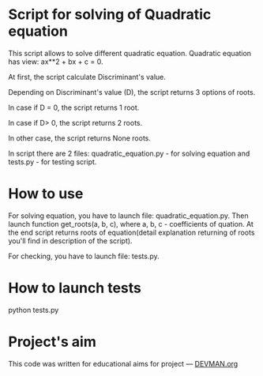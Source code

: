 # Script for solving of Quadratic equation
This script allows to solve different quadratic equation. Quadratic equation has view: ax**2 + bx + c = 0.

At first, the script calculate Discriminant's value.

Depending on Discriminant's value (D), the script returns 3 options of roots.

In case if D = 0, the script returns 1 root.

In case if D>  0, the script returns 2 roots.

In other case, the script returns None roots. 

In script there are 2 files: quadratic_equation.py - for solving equation and tests.py - for testing script.

# How to use
For solving equation, you have to launch file: quadratic_equation.py. Then launch function get_roots(a, b, c), where a, b, c - coefficients of quation. At the end script returns roots of equation(detail explanation returning of roots you'll find in description of the script).

For checking, you have to launch file: tests.py.


# How to launch tests

python tests.py


# Project's aim

This code was written for educational aims for project ― [DEVMAN.org](https://devman.org)

